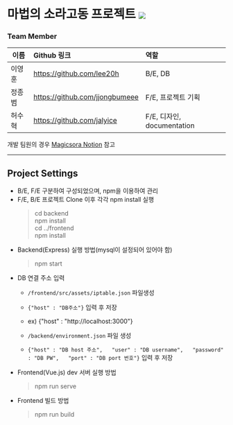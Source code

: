 # 마법의 소라고동 프로젝트 <img src="https://img.shields.io/badge/status-developing-yellow" align = "center"/>

### Team Member
| 이름 | Github 링크 | 역할 |
| --- | :--- | :--- |
| 이영훈 | https://github.com/lee20h | B/E, DB |
| 정종범 | https://github.com/jjongbumeee | F/E, 프로젝트 기획 |
| 허수혁 | https://github.com/jalyice | F/E, 디자인, documentation

개발 팀원의 경우 [Magicsora Notion](https://www.notion.so/c5eb9fa7b231472c92206d088f518e84?v=7fa695f91e55461db3fc68b2fb1306c0) 참고 

---
## Project Settings
- B/E, F/E 구분하여 구성되었으며, npm을 이용하여 관리
- F/E, B/E 프로젝트 Clone 이후 각각 npm install 실행
  > cd backend  
  npm install  
  cd ../frontend  
  npm install
- Backend(Express) 실행 방법(mysql이 설정되어 있어야 함)
  > npm start  
- DB 연결 주소 입력
  - `/frontend/src/assets/iptable.json` 파일생성
  - `{"host" : "DB주소"}` 입력 후 저장
  - ex) {"host" : "http://localhost:3000"}  

  - `/backend/environment.json` 파일 생성
  - `{"host" : "DB host 주소",  
    "user" : "DB username",  
    "password" : "DB PW",  
    "port" : "DB port 번호"}`  입력 후 저장
- Frontend(Vue.js) dev 서버 실행 방법
  > npm run serve  
- Frontend 빌드 방법
  > npm run build